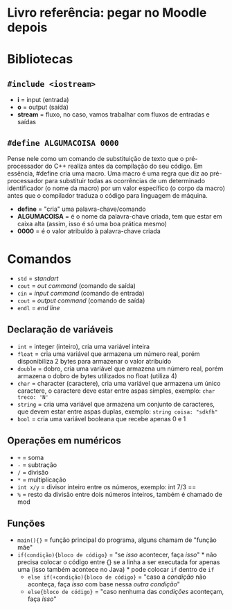 # Livro referência: pegar no Moodle depois
# Bibliotecas
## `#include <iostream>`
* **i** = input (entrada)
* **o** = output (saída)
* **stream** = fluxo, no caso, vamos trabalhar com fluxos de entradas e saídas
## `#define ALGUMACOISA 0000`
Pense nele como um comando de substituição de texto que o pré-processador do C++ realiza antes da compilação do seu código. Em essência, #define cria uma macro. Uma macro é uma regra que diz ao pré-processador para substituir todas as ocorrências de um determinado identificador (o nome da macro) por um valor específico (o corpo da macro) antes que o compilador traduza o código para linguagem de máquina.
* **define** = "cria" uma palavra-chave/comando
* **ALGUMACOISA** = é o nome da palavra-chave criada, tem que estar em caixa alta (assim, isso é só uma boa prática mesmo)
* **0000** = é o valor atribuído à palavra-chave criada

# Comandos
* `std` = *standart*
* `cout` = *out command* (comando de saída)
* `cin` = *input command* (comando de entrada)
* `cout` = *output command* (comando de saída)
* `endl` = *end line*

## Declaração de variáveis
* `int` = integer (inteiro), cria uma variável inteira
* `float` = cria uma variável que armazena um número real, porém disponibiliza 2 bytes para armazenar o valor atribuído
* `double` = dobro, cria uma variável que armazena um número real, porém armazena o dobro de bytes utilizados no float (utiliza 4)
* `char` = character (caractere), cria uma variável que armazena um único caractere, o caractere deve estar entre aspas simples, exemplo: `char treco: 'N'`
* `string` = cria uma variável que armazena um conjunto de caracteres, que devem estar entre aspas duplas, exemplo: `string coisa: "sdkfh"`
* `bool` = cria uma variável booleana que recebe apenas 0 e 1

## Operações em numéricos
* `+` = soma
* `-` = subtração
* `/` = divisão
* `*` = multiplicação
* `int x/y` =  divisor inteiro entre os números, exemplo: int 7/3 ==
* `%` = resto da divisão entre dois números inteiros, também é chamado de mod

## Funções
* `main(){}` = função principal do programa, alguns chamam de "função mãe"
* `if(condição){bloco de código}` = "se *isso* acontecer, faça *isso*"
        * não precisa colocar o código entre {} se a linha a ser executada for apenas uma (isso também acontece no Java)
        * pode colocar `if` dentro de `if`
    * `else if(+condição){bloco de código}` = "caso a *condição* não aconteça, faça *isso* com base nessa *outra condição*"
    * `else{bloco de código}` = "caso nenhuma das *condições* aconteçam, faça *isso*"